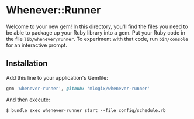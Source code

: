 # Whenever::Runner

Welcome to your new gem! In this directory, you'll find the files you need to be able to package up your Ruby library into a gem. Put your Ruby code in the file `lib/whenever/runner`.
To experiment with that code, run `bin/console` for an interactive prompt.



## Installation

Add this line to your application's Gemfile:

```ruby
gem 'whenever-runner', github: 'mlogix/whenever-runner'
```

And then execute:

    $ bundle exec whenever-runner start --file config/schedule.rb


